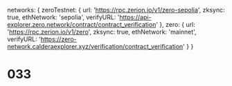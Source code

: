 networks: {
  zeroTestnet: {
    url: 'https://rpc.zerion.io/v1/zero-sepolia',
    zksync: true,
    ethNetwork: 'sepolia',
    verifyURL: 'https://api-explorer.zero.network/contract/contract_verification'
  },
  zero: {
    url: 'https://rpc.zerion.io/v1/zero',
    zksync: true,
    ethNetwork: 'mainnet',
    verifyURL: 'https://zero-network.calderaexplorer.xyz/verification/contract_verification'
  }
}
# 033
